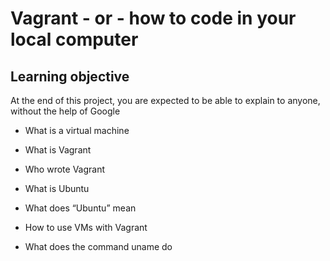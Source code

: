 # Vagrant - or - how to code in your local computer

## Learning objective

At the end of this project, you are expected to be able to explain to anyone, without the help of Google

* What is a virtual machine

* What is Vagrant

* Who wrote Vagrant

* What is Ubuntu

* What does “Ubuntu” mean

* How to use VMs with Vagrant

* What does the command uname do
